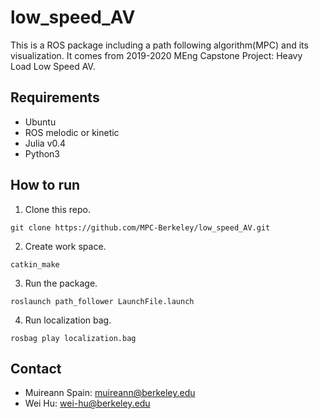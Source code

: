 # low_speed_AV
This is a ROS package including a path following algorithm(MPC) and its visualization. It comes from 2019-2020 MEng Capstone Project: Heavy Load Low Speed AV.

## Requirements
- Ubuntu
- ROS melodic or kinetic
- Julia v0.4
- Python3

## How to run
1. Clone this repo.
```
git clone https://github.com/MPC-Berkeley/low_speed_AV.git
```
2. Create work space.
```
catkin_make
```
3. Run the package.
```
roslaunch path_follower LaunchFile.launch
```
4. Run localization bag.
```
rosbag play localization.bag
```

## Contact
- Muireann Spain: muireann@berkeley.edu
- Wei Hu: wei-hu@berkeley.edu
